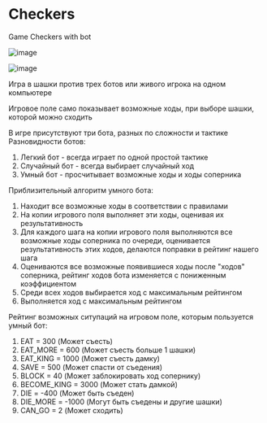 # Checkers
Game Checkers with bot

![image](https://user-images.githubusercontent.com/72733482/172914094-69d14f13-aac4-4357-b7ae-406b828a7e9b.png)

![image](https://user-images.githubusercontent.com/72733482/172914271-8709bb34-1949-4aa3-85f5-1ddd51482497.png)

Игра в шашки против трех ботов или живого игрока на одном компьютере

Игровое поле само показывает возможные ходы, при выборе шашки, которой можно сходить


В игре присутствуют три бота, разных по сложности и тактике
Разновидности ботов:
1. Легкий бот - всегда играет по одной простой тактике
2. Случайный бот - всегда выбирает случайный ход
3. Умный бот - просчитывает возможные ходы и ходы соперника



Приблизительный алгоритм умного бота:
1. Находит все возможные ходы в соответствии с правилами
2. На копии игрового поля выполняет эти ходы, оценивая их результативность
3. Для каждого шага на копии игрового поля выполняются все возможные ходы соперника по очереди, оценивается результативность этих ходов, делаются поправки в рейтинг нашего шага
4. Оцениваются все возможные появившиеся ходы после "ходов" соперника, рейтинг ходов бота изменяется с пониженным коэффициентом
5. Среди всех ходов выбирается ход с максимальным рейтингом
6. Выполняется ход с максимальным рейтингом



Рейтинг возможных ситупаций на игровом поле, которым пользуется умный бот:
1. EAT = 300           (Может съесть)
2. EAT_MORE = 600      (Может съесть больше 1 шашки)
3. EAT_KING = 1000     (Может съесть дамку)
4. SAVE = 500          (Может спасти от съедения)
5. BLOCK = 40          (Может заблокировать ход сопернику)
6. BECOME_KING = 3000  (Может стать дамкой)
7. DIE = -400          (Может быть съеден)
8. DIE_MORE = -1000    (Могут быть съедены и другие шашки)
9. CAN_GO = 2          (Может сходить)
